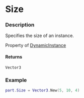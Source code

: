 # Size
### Description
Specifies the size of an instance.

Property of [DynamicInstance](/classes/DynamicInstance/)

#### Returns
`Vector3`

### Example
```lua
part.Size = Vector3.New(5, 10, 4)
```